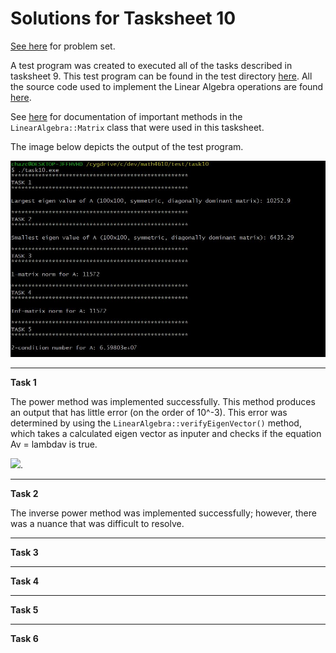 # Solutions for Tasksheet 10
[See here](https://github.com/jvkoebbe/math4610/blob/master/tasksheets/tasksheet_10/html/tasksheet_10.html) for problem set.

A test program was created to executed all of the tasks described in tasksheet 9. This test program can be found in the test directory [here](../test/task10/task10.cpp). All the source code used to implement the Linear Algebra operations are found [here](../src/linsolver.cpp).

See [here](../software_manual/README.md) for documentation of important methods in the `LinearAlgebra::Matrix` class that were used in this tasksheet.

The image below depicts the output of the test program.

![](../images/tasksheet10.JPG)

<hr>

**Task 1**

The power method was implemented successfully. This method produces an output that has little error (on the order of 10^-3). This error was determined by using the `LinearAlgebra::verifyEigenVector()` method, which takes a calculated eigen vector as inputer and checks if the equation Av = lambdav is true. 

<img src="https://render.githubusercontent.com/render/math?math=Av = \lambda v">.

<hr>

**Task 2**

The inverse power method was implemented successfully; however, there was a nuance that was difficult to resolve. 

<hr>

**Task 3**

<hr>

**Task 4**

<hr>

**Task 5**

<hr>

**Task 6**
